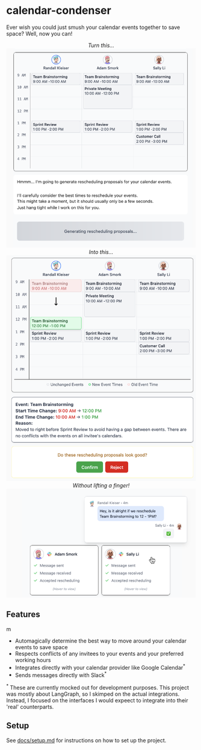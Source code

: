 # calendar-condenser

Ever wish you could just smush your calendar events together to save space? Well, now you can!

<p align="center">
    <i>Turn this...</i>
    <br />
    <img src="./docs/assets/before-rescheduling.png" alt="Before rescheduling" width="600px" />
    <br />
    <i>Into this...</i>
    <br />
    <img src="./docs/assets/after-rescheduling.png" alt="After rescheduling" width="600px" />
    <br />
    <i>Without lifting a finger!</i>
    <br />
    <img src="./docs/assets/after-analysis.png" alt="After analysis" width="600px" />
</p>

## Features
m
- Automagically determine the best way to move around your calendar events to save space
- Respects conflicts of any invitees to your events and your preferred working hours
- Integrates directly with your calendar provider like Google Calendar<sup>*</sup>
- Sends messages directly with Slack<sup>*</sup>

<sup>*</sup> These are currently mocked out for development purposes. This project was mostly
about LangGraph, so I skimped on the actual integrations. Instead, I focused on the interfaces
I would expeect to integrate into their 'real' counterparts.

## Setup

See [docs/setup.md](docs/setup.md) for instructions on how to set up the project.
